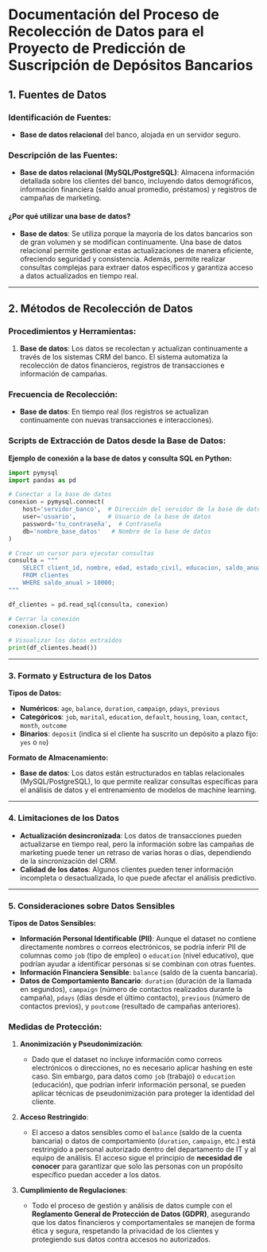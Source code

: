 # **Documentación del Proceso de Recolección de Datos para el Proyecto de Predicción de Suscripción de Depósitos Bancarios**

## **1. Fuentes de Datos**

### **Identificación de Fuentes:**
- **Base de datos relacional** del banco, alojada en un servidor seguro.
  
### **Descripción de las Fuentes:**
- **Base de datos relacional (MySQL/PostgreSQL)**: Almacena información detallada sobre los clientes del banco, incluyendo datos demográficos, información financiera (saldo anual promedio, préstamos) y registros de campañas de marketing.

#### **¿Por qué utilizar una base de datos?**
- **Base de datos**: Se utiliza porque la mayoría de los datos bancarios son de gran volumen y se modifican continuamente. Una base de datos relacional permite gestionar estas actualizaciones de manera eficiente, ofreciendo seguridad y consistencia. Además, permite realizar consultas complejas para extraer datos específicos y garantiza acceso a datos actualizados en tiempo real.

---

## **2. Métodos de Recolección de Datos**

### **Procedimientos y Herramientas:**
1. **Base de datos**: Los datos se recolectan y actualizan continuamente a través de los sistemas CRM del banco. El sistema automatiza la recolección de datos financieros, registros de transacciones e información de campañas.

### **Frecuencia de Recolección:**
- **Base de datos**: En tiempo real (los registros se actualizan continuamente con nuevas transacciones e interacciones).

### **Scripts de Extracción de Datos desde la Base de Datos**:

**Ejemplo de conexión a la base de datos y consulta SQL en Python:**

````python
import pymysql
import pandas as pd

# Conectar a la base de datos
conexion = pymysql.connect(
    host='servidor_banco',  # Dirección del servidor de la base de datos
    user='usuario',         # Usuario de la base de datos
    password='tu_contraseña',  # Contraseña
    db='nombre_base_datos'   # Nombre de la base de datos
)

# Crear un cursor para ejecutar consultas
consulta = """
    SELECT client_id, nombre, edad, estado_civil, educacion, saldo_anual, tiene_prestamo
    FROM clientes
    WHERE saldo_anual > 10000;
"""

df_clientes = pd.read_sql(consulta, conexion)

# Cerrar la conexión
conexion.close()

# Visualizar los datos extraídos
print(df_clientes.head())

````
---

### **3. Formato y Estructura de los Datos**

**Tipos de Datos:**
- **Numéricos**: `age`, `balance`, `duration`, `campaign`, `pdays`, `previous`
- **Categóricos**: `job`, `marital`, `education`, `default`, `housing`, `loan`, `contact`, `month`, `outcome`
- **Binarios**: `deposit` (indica si el cliente ha suscrito un depósito a plazo fijo: `yes` o `no`)

**Formato de Almacenamiento:**
- **Base de datos**: Los datos están estructurados en tablas relacionales (MySQL/PostgreSQL), lo que permite realizar consultas específicas para el análisis de datos y el entrenamiento de modelos de machine learning.

---

### **4. Limitaciones de los Datos**

- **Actualización desincronizada**: Los datos de transacciones pueden actualizarse en tiempo real, pero la información sobre las campañas de marketing puede tener un retraso de varias horas o días, dependiendo de la sincronización del CRM.
- **Calidad de los datos**: Algunos clientes pueden tener información incompleta o desactualizada, lo que puede afectar el análisis predictivo.

---

### **5. Consideraciones sobre Datos Sensibles**

**Tipos de Datos Sensibles:**
- **Información Personal Identificable (PII)**: Aunque el dataset no contiene directamente nombres o correos electrónicos, se podría inferir PII de columnas como `job` (tipo de empleo) o `education` (nivel educativo), que podrían ayudar a identificar personas si se combinan con otras fuentes.
- **Información Financiera Sensible**: `balance` (saldo de la cuenta bancaria).
- **Datos de Comportamiento Bancario**: `duration` (duración de la llamada en segundos), `campaign` (número de contactos realizados durante la campaña), `pdays` (días desde el último contacto), `previous` (número de contactos previos), y `poutcome` (resultado de campañas anteriores).

### **Medidas de Protección:**

1. **Anonimización y Pseudonimización**:
   - Dado que el dataset no incluye información como correos electrónicos o direcciones, no es necesario aplicar hashing en este caso. Sin embargo, para datos como `job` (trabajo) o `education` (educación), que podrían inferir información personal, se pueden aplicar técnicas de pseudonimización para proteger la identidad del cliente.
   
2. **Acceso Restringido**:
   - El acceso a datos sensibles como el `balance` (saldo de la cuenta bancaria) o datos de comportamiento (`duration`, `campaign`, etc.) está restringido a personal autorizado dentro del departamento de IT y al equipo de análisis. El acceso sigue el principio de **necesidad de conocer** para garantizar que solo las personas con un propósito específico puedan acceder a los datos.

3. **Cumplimiento de Regulaciones**:
   - Todo el proceso de gestión y análisis de datos cumple con el **Reglamento General de Protección de Datos (GDPR)**, asegurando que los datos financieros y comportamentales se manejen de forma ética y segura, respetando la privacidad de los clientes y protegiendo sus datos contra accesos no autorizados.

